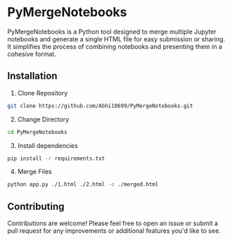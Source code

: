 # PyMergeNotebooks

PyMergeNotebooks is a Python tool designed to merge multiple Jupyter notebooks and generate a single HTML file for easy submission or sharing. It simplifies the process of combining notebooks and presenting them in a cohesive format.

## Installation

1. Clone Repository
```bash
git clone https://github.com/Abhi10699/PyMergeNotebooks.git
```

2. Change Directory
```bash
cd PyMergeNotebooks
```

3. Install dependencies
```bash
pip install -r requirements.txt
```

4. Merge Files
```bash
python app.py ./1.html ./2.html -o ./merged.html
``` 

## Contributing
Contributions are welcome! Please feel free to open an issue or submit a pull request for any improvements or additional features you'd like to see.
